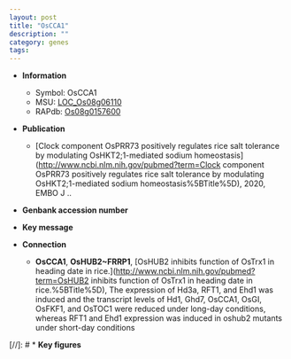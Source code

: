 ```yaml
---
layout: post
title: "OsCCA1"
description: ""
category: genes
tags: 
---
```


* **Information**  
    + Symbol: OsCCA1  
    + MSU: [LOC_Os08g06110](http://rice.uga.edu/cgi-bin/ORF_infopage.cgi?orf=LOC_Os08g06110)  
    + RAPdb: [Os08g0157600](http://rapdb.dna.affrc.go.jp/viewer/gbrowse_details/irgsp1?name=Os08g0157600)  

* **Publication**  
    + [Clock component OsPRR73 positively regulates rice salt tolerance by modulating OsHKT2;1-mediated sodium homeostasis](http://www.ncbi.nlm.nih.gov/pubmed?term=Clock component OsPRR73 positively regulates rice salt tolerance by modulating OsHKT2;1-mediated sodium homeostasis%5BTitle%5D), 2020, EMBO J ..

* **Genbank accession number**  

* **Key message**  

* **Connection**  
    + __OsCCA1__, __OsHUB2~FRRP1__, [OsHUB2 inhibits function of OsTrx1 in heading date in rice.](http://www.ncbi.nlm.nih.gov/pubmed?term=OsHUB2 inhibits function of OsTrx1 in heading date in rice.%5BTitle%5D),  The expression of Hd3a, RFT1, and Ehd1 was induced and the transcript levels of Hd1, Ghd7, OsCCA1, OsGI, OsFKF1, and OsTOC1 were reduced under long-day conditions, whereas RFT1 and Ehd1 expression was induced in oshub2 mutants under short-day conditions

[//]: # * **Key figures**  


